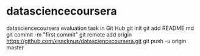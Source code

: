 datasciencecoursera
===================

datasciencecoursera evaluation task in Git Hub
git init
git add README.md
git commit -m "first commit"
git remote add origin https://github.com/esacknus/datasciencecoursera.git
git push -u origin master


